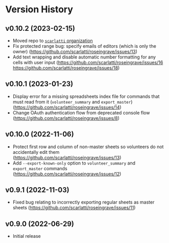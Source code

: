 # Version History

## v0.10.2 (2023-02-15)

- Moved repo to [`scarlatti` organization](https://github.com/scarlatti)
- Fix protected range bug: specify emails of editors (which is only the owner)
  (https://github.com/scarlatti/roseingrave/issues/13)
- Add text wrapping and disable automatic number formatting for any cells with
  user input (https://github.com/scarlatti/roseingrave/issues/16
  https://github.com/scarlatti/roseingrave/issues/18)

## v0.10.1 (2023-01-23)

- Display error for a missing spreadsheets index file for commands that must
  read from it (`volunteer_summary` and `export_master`)
  (https://github.com/scarlatti/roseingrave/issues/14)
- Change OAuth authentication flow from deprecated console flow
  (https://github.com/scarlatti/roseingrave/issues/8)

## v0.10.0 (2022-11-06)

- Protect first row and column of non-master sheets so volunteers do not
  accidentally edit them (https://github.com/scarlatti/roseingrave/issues/13)
- Add `--export-known-only` option to `volunteer_summary` and `export_master`
  commands (https://github.com/scarlatti/roseingrave/issues/12)

## v0.9.1 (2022-11-03)

- Fixed bug relating to incorrectly exporting regular sheets as master sheets
  (https://github.com/scarlatti/roseingrave/issues/11)

## v0.9.0 (2022-06-29)

- Initial release
